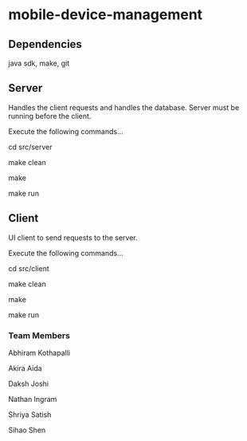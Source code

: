 # mobile-device-management

## Dependencies

java sdk, make, git

## Server

Handles the client requests and handles the database. Server must be running before the client.

Execute the following commands...

cd src/server

make clean

make

make run

## Client

UI client to send requests to the server.

Execute the following commands...

cd src/client

make clean

make

make run

### Team Members

Abhiram Kothapalli

Akira Aida

Daksh Joshi

Nathan Ingram

Shriya Satish

Sihao Shen
